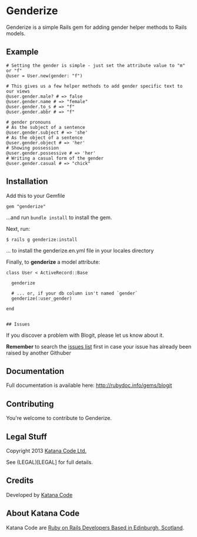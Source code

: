 # Genderize

Genderize is a simple Rails gem for adding gender helper methods to Rails models.

## Example


    # Setting the gender is simple - just set the attribute value to "m" or "f"
    @user = User.new(gender: "f")

    # This gives us a few helper methods to add gender specific text to our views
    @user.gender.male? # => false  
    @user.gender.name # => "female"
    @user.gender.to_s # => "f"
    @user.gender.abbr # => "f"
    
    # gender pronouns
    # As the subject of a sentence
    @user.gender.subject # => 'she'
    # As the object of a sentence
    @user.gender.object # => 'her'
    # Showing possession
    @user.gender.possessive # => 'her'
    # Writing a casual form of the gender
    @user.gender.casual # => "chick"
  
## Installation

Add this to your Gemfile


    gem "genderize"

...and run `bundle install` to install the gem.

Next, run:

    $ rails g genderize:install

... to install the genderize.en.yml file in your locales directory

Finally, to **genderize** a model attribute:


    class User < ActiveRecord::Base

      genderize
      
      # ... or, if your db column isn't named `gender`
      genderize(:user_gender)

    end


    ## Issues

If you discover a problem with Blogit, please let us know about it.

**Remember** to search the [issues list](https://github.com/KatanaCode/genderize/issues) first in case your issue has already been raised
by another Githuber

## Documentation

Full documentation is available here: http://rubydoc.info/gems/blogit

## Contributing

You're welcome to contribute to Genderize.

## Legal Stuff

Copyright 2013 [Katana Code Ltd.](http://katanacode.com)

See (LEGAL)[LEGAL] for full details.

## Credits

Developed by [Katana Code](http://katanacode.com)

## About Katana Code

Katana Code are [Ruby on Rails Developers Based in Edinburgh, Scotland](http://katanacode.com/ "Katana Code").